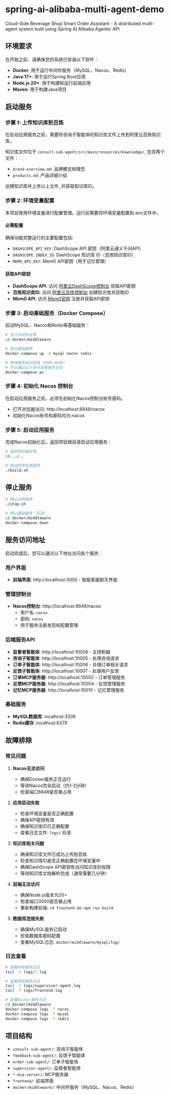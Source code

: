 # spring-ai-alibaba-multi-agent-demo
Cloud-Side Beverage Shop Smart Order Assistant - A distributed multi-agent system built using Spring AI Alibaba Agentic API

## 环境要求

在开始之前，请确保您的系统已安装以下软件：

- **Docker**: 用于运行中间件服务（MySQL、Nacos、Redis）
- **Java 17+**: 用于运行Spring Boot应用
- **Node.js 20+**: 用于构建和运行前端应用
- **Maven**: 用于构建Java项目

## 启动服务

### 步骤 1: 上传知识库到百炼

在启动应用服务之前，需要将咨询子智能体的知识库文件上传到阿里云百炼知识库。

知识库文件位于 `consult-sub-agent/src/main/resources/kownledge/`, 包含两个文件：
- `brand-overview.md`: 品牌概览和理念
- `products.md`: 产品详细介绍

创建知识库并上传以上文件, 并获取知识库ID。

### 步骤 2: 环境变量配置

本项目使用环境变量进行配置管理。运行前需要将环境变量配置到.env文件中。

#### 必需配置
确保功能完整运行的主要配置包括:
- `DASHSCOPE_API_KEY`: DashScope API 密钥（阿里云通义千问API）
- `DASHSCOPE_INDEX_ID`: DashScope 知识库 ID（百炼知识库ID）
- `MEM0_API_KEY`: Mem0 API密钥（用于记忆管理）

#### 获取API密钥
- **DashScope API**: 访问 [阿里云DashScope控制台](https://dashscope.console.aliyun.com/) 获取API密钥
- **百炼知识库ID**: 访问 [阿里云百炼控制台](https://bailian.console.aliyun.com/) 创建知识库并获取ID
- **Mem0 API**: 访问 [Mem0官网](https://mem0.ai/) 注册并获取API密钥


### 步骤 3: 启动基础服务（Docker Compose）

启动MySQL、Nacos和Redis等基础服务：

```bash
# 进入中间件目录
cd docker/middleware

# 启动基础服务
docker-compose up -d mysql nacos redis

# 等待服务启动完成（约30-60秒）
# 可以通过以下命令查看服务状态
docker-compose ps
```

### 步骤 4: 初始化 Nacos 控制台

在启动应用服务之前，必须先初始化Nacos控制台账号密码。
- 打开浏览器访问: http://localhost:8848/nacos
- 初始化Nacos账号和密码均为:nacos

### 步骤 5: 启动应用服务

完成Nacos初始化后，返回项目根目录启动应用服务：

```bash
# 返回项目根目录
cd ../..

# 启动所有应用服务
./build.sh
```

## 停止服务

```bash
# 停止应用服务
./stop.sh

# 停止基础服务（可选）
cd docker/middleware
docker-compose down
```

## 服务访问地址

启动完成后，您可以通过以下地址访问各个服务：

### 用户界面
- **前端界面**: http://localhost:3000 - 智能客服聊天界面

### 管理控制台
- **Nacos控制台**: http://localhost:8848/nacos
  - 用户名: `nacos`
  - 密码: `nacos`
  - 用于服务注册发现和配置管理

### 后端服务API
- **监督者智能体**: http://localhost:10008 - 主控制器
- **咨询子智能体**: http://localhost:10005 - 处理咨询请求
- **订单子智能体**: http://localhost:10006 - 处理订单相关请求
- **反馈子智能体**: http://localhost:10007 - 处理用户反馈
- **订单MCP服务器**: http://localhost:10002 - 订单管理服务
- **反馈MCP服务器**: http://localhost:10004 - 反馈管理服务
- **记忆MCP服务器**: http://localhost:10010 - 记忆管理服务

### 基础服务
- **MySQL数据库**: localhost:3306
- **Redis缓存**: localhost:6379

## 故障排除

### 常见问题

1. **Nacos无法访问**
   - 确保Docker服务正在运行
   - 等待Nacos完全启动（约1-2分钟）
   - 检查端口8848是否被占用

2. **应用启动失败**
   - 检查环境变量是否正确配置
   - 确保API密钥有效
   - 确保知识库ID已正确配置
   - 查看日志文件: `logs/` 目录

3. **知识库相关问题**
   - 确保知识库文件已成功上传到百炼
   - 检查知识库ID是否正确配置在环境变量中
   - 确保DashScope API密钥有访问知识库的权限
   - 等待知识库文档解析完成（通常需要几分钟）

4. **前端无法访问**
   - 确保Node.js版本为20+
   - 检查端口3000是否被占用
   - 重新构建前端: `cd frontend && npm run build`

5. **数据库连接失败**
   - 确保MySQL服务已启动
   - 检查数据库密码配置
   - 查看MySQL日志: `docker/middleware/mysql/log/`

### 日志查看

```bash
# 查看所有服务日志
tail -f logs/*.log

# 查看特定服务日志
tail -f logs/supervisor-agent.log
tail -f logs/frontend.log

# 查看Docker服务日志
cd docker/middleware
docker-compose logs -f nacos
docker-compose logs -f mysql
docker-compose logs -f redis
```

## 项目结构

- `consult-sub-agent/`: 咨询子智能体
- `feedback-sub-agent/`: 反馈子智能体  
- `order-sub-agent/`: 订单子智能体
- `supervisor-agent/`: 监督者智能体
- `*-mcp-server/`: MCP服务器
- `frontend/`: 前端界面
- `docker/middleware/`: 中间件服务（MySQL、Nacos、Redis）

